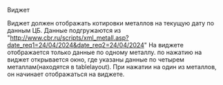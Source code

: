 Виджет

Виджет должен отображать котировки металлов на текущую дату по данным ЦБ. Данные подгружаются из "http://www.cbr.ru/scripts/xml_metall.asp?date_req1=24/04/2024&date_req2=24/04/2024"
На виджете отображается только данные по одному металлу. по нажатию на виджет открывается окно, где указаны данные по четырем металлам(находятся в tablelayout).
При нажатии на один из металлов, он начинает отображаться на виджете. 
